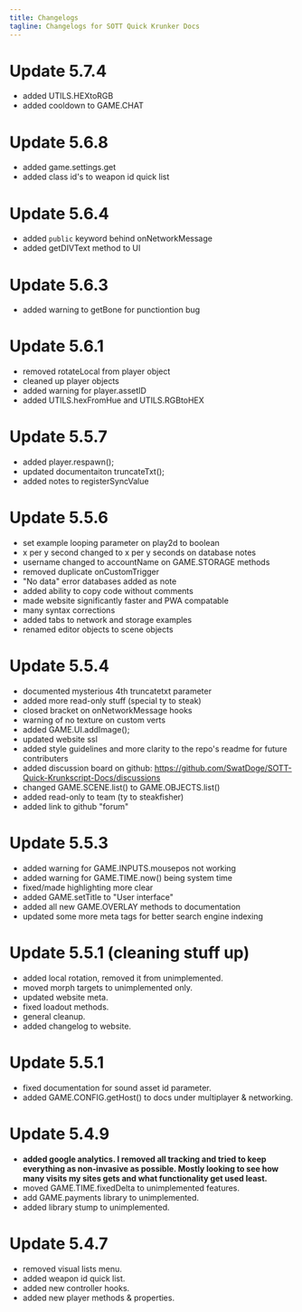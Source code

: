 ```yaml
---
title: Changelogs
tagline: Changelogs for SOTT Quick Krunker Docs
---
```


# Update 5.7.4
- added UTILS.HEXtoRGB
- added cooldown to GAME.CHAT

# Update 5.6.8
- added game.settings.get
- added class id's to weapon id quick list

# Update 5.6.4
- added `public` keyword behind onNetworkMessage
- added getDIVText method to UI

# Update 5.6.3
- added warning to getBone for punctiontion bug

# Update 5.6.1
- removed rotateLocal from player object
- cleaned up player objects
- added warning for player.assetID
- added UTILS.hexFromHue and UTILS.RGBtoHEX

# Update 5.5.7
- added player.respawn();
- updated documentaiton truncateTxt();
- added notes to registerSyncValue

# Update 5.5.6
- set example looping parameter on play2d to boolean
- x per y second changed to x per y seconds on database notes
- username changed to accountName on GAME.STORAGE methods
- removed duplicate onCustomTrigger
- "No data" error databases added as note
- added ability to copy code without comments
- made website significantly faster and PWA compatable
- many syntax corrections
- added tabs to network and storage examples
- renamed editor objects to scene objects

# Update 5.5.4
- documented mysterious 4th truncatetxt parameter
- added more read-only stuff (special ty to steak)
- closed bracket on onNetworkMessage hooks
- warning of no texture on custom verts
- added GAME.UI.addImage();
- updated website ssl
- added style guidelines and more clarity to the repo's readme for future contributers
- added discussion board on github: https://github.com/SwatDoge/SOTT-Quick-Krunkscript-Docs/discussions
- changed GAME.SCENE.list() to GAME.OBJECTS.list()
- added read-only to team (ty to steakfisher)
- added link to github "forum"

# Update 5.5.3
- added warning for GAME.INPUTS.mousepos not working
- added warning for GAME.TIME.now() being system time
- fixed/made highlighting more clear
- added GAME.setTitle to "User interface"
- added all new GAME.OVERLAY methods to documentation
- updated some more meta tags for better search engine indexing

# Update 5.5.1 (cleaning stuff up)
- added local rotation, removed it from unimplemented.
- moved morph targets to unimplemented only.
- updated website meta.
- fixed loadout methods.
- general cleanup.
- added changelog to website.

# Update 5.5.1
- fixed documentation for sound asset id parameter.
- added GAME.CONFIG.getHost() to docs under multiplayer & networking.

# Update 5.4.9
- **added google analytics. I removed all tracking and tried to keep everything as non-invasive as possible. Mostly looking to see how many visits my sites gets and what functionality get used least.**
- moved GAME.TIME.fixedDelta to unimplemented features.
- add GAME.payments library to unimplemented.
- added library stump to unimplemented.

# Update 5.4.7
- removed visual lists menu. 
- added weapon id quick list. 
- added new controller hooks. 
- added new player methods & properties.